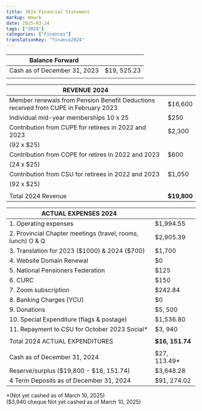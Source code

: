 ```yaml
---
title: 2024 Financial Statement
markup: mmark
date: 2025-03-24
tags: ["2024"]
categories: ["Finances"]
translationKey: "finance2024"
---
```


| Balance Forward              |             |
|------------------------------|-------------|
| Cash as of December 31, 2023 | $19, 525.23 |
|                              |             |

| REVENUE 2024                                                                        |             |
|-------------------------------------------------------------------------------------|-------------|
| Member renewals from Pension Benefit Deductions received from CUPE in February 2023 | $16,600     |
| Individual mid-year memberships 10 x 25                                             | $250        |
| Contribution from CUPE for retirees in 2022 and 2023                                | $2,300      |
| (92 x $25)                                                                          |             |
| Contribution from COPE for retires in 2022 and 2023                                 | $600        |
| (24 x $25)                                                                          |             |
| Contribution from CSU for retirees in 2022 and 2023                                 | $1,050      |
| (92 x $25)                                                                          |             |
|                                                                                     |             |
| Total 2024 Revenue                                                                  | **$19,800** |


| ACTUAL EXPENSES 2024                                        |                 |
|-------------------------------------------------------------|-----------------|
| 1. Operating expenses                                       | $1,994.55       |
| 2. Provincial Chapter meetings (travel, rooms, lunch) O & Q | $2,905.39       |
| 3. Translation for 2023 ($1000) & 2024 ($700)               | $1,700          |
| 4. Website Domain Renewal                                   | $0              |
| 5. National Pensioners Federation                           | $125            |
| 6. CURC                                                     | $150            |
| 7. Zoom subscription                                        | $242.84         |
| 8. Banking Charges (YCU)                                    | $0              |
| 9. Donations                                                | $5, 500         |
| 10. Special Expenditure (flags & postage)                   | $1,536.80       |
| 11. Repayment to CSU for October 2023 Social*               | $3, 940         |
|                                                             |                 |
| Total 2024 ACTUAL EXPENDITURES                              | **$16, 151.74** |
|                                                             |                 |
| Cash as of December 31, 2024                                | $27, 113.49*    |
| Reserve/surplus ($19,800 - $16, 151.74)                     | $3,648.28       |
| 4 Term Deposits as of December 31, 2024                     | $91, 274.02     |

*(Not yet cashed as of March 10, 2025)  
($3,940 cheque Not yet cashed as of March 10, 2025)
